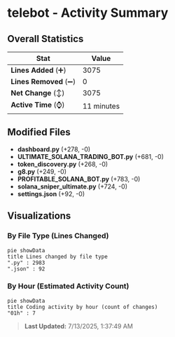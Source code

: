 # telebot - Activity Summary 

## Overall Statistics

| Stat                   | Value                                                             |
| ---------------------- | ----------------------------------------------------------------- |
| **Lines Added** (➕)   | 3075                                          |
| **Lines Removed** (➖) | 0                                        |
| **Net Change** (↕)    | 3075                |
| **Active Time** (⌚)   | 11 minutes |


## Modified Files
- **dashboard.py** (+278, -0)
- **ULTIMATE_SOLANA_TRADING_BOT.py** (+681, -0)
- **token_discovery.py** (+268, -0)
- **g8.py** (+249, -0)
- **PROFITABLE_SOLANA_BOT.py** (+783, -0)
- **solana_sniper_ultimate.py** (+724, -0)
- **settings.json** (+92, -0)

## Visualizations

### By File Type (Lines Changed)

```mermaid
pie showData
title Lines changed by file type
".py" : 2983
".json" : 92
```

### By Hour (Estimated Activity Count)

```mermaid
pie showData
title Coding activity by hour (count of changes)
"01h" : 7
```


> **Last Updated:** 7/13/2025, 1:37:49 AM